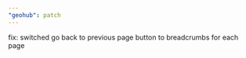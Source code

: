 ```yaml
---
"geohub": patch
---
```


fix: switched go back to previous page button to breadcrumbs for each page
